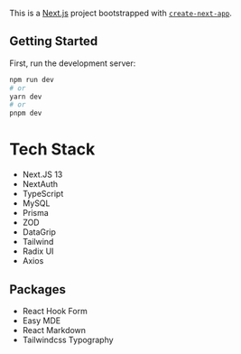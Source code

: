 This is a [Next.js](https://nextjs.org/) project bootstrapped with [`create-next-app`](https://github.com/vercel/next.js/tree/canary/packages/create-next-app).

## Getting Started

First, run the development server:

```bash
npm run dev
# or
yarn dev
# or
pnpm dev
```

# Tech Stack

- Next.JS 13
- NextAuth
- TypeScript
- MySQL
- Prisma
- ZOD
- DataGrip
- Tailwind
- Radix UI
- Axios

## Packages

- React Hook Form
- Easy MDE
- React Markdown
- Tailwindcss Typography

